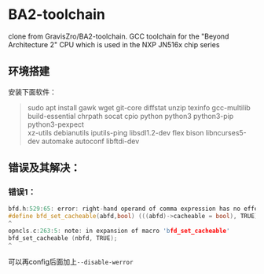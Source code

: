 # BA2-toolchain
clone from GravisZro/BA2-toolchain.  GCC toolchain for the "Beyond Architecture 2" CPU which is used in the NXP JN516x chip series

## 环境搭建
安装下面软件：
> sudo apt install gawk wget git-core diffstat unzip texinfo gcc-multilib \
     build-essential chrpath socat cpio python python3 python3-pip python3-pexpect \
     xz-utils debianutils iputils-ping libsdl1.2-dev flex bison libncurses5-dev automake autoconf libftdi-dev
    
## 错误及其解决：
### 错误1：
```cpp
bfd.h:529:65: error: right-hand operand of comma expression has no effect [-Werror=unused-value]
#define bfd_set_cacheable(abfd,bool) (((abfd)->cacheable = bool), TRUE)
^
opncls.c:263:5: note: in expansion of macro 'bfd_set_cacheable'
bfd_set_cacheable (nbfd, TRUE);
^
```
可以再config后面加上`--disable-werror`
